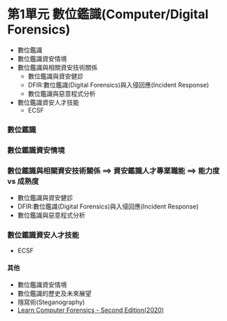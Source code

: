 # 第1單元 數位鑑識(Computer/Digital Forensics)
- 數位鑑識
- 數位鑑識資安情境
- 數位鑑識與相關資安技術關係
  - 數位鑑識與資安健診
  - DFIR:數位鑑識(Digital Forensics)與入侵回應(Incident Response)
  - 數位鑑識與惡意程式分析 
- 數位鑑識資安人才技能
  - ECSF
 
### 數位鑑識
### 數位鑑識資安情境
### 數位鑑識與相關資安技術關係 ==> 資安鑑識人才專業職能 ==> 能力度 vs 成熟度
  - 數位鑑識與資安健診
  - DFIR:數位鑑識(Digital Forensics)與入侵回應(Incident Response)
  - 數位鑑識與惡意程式分析 
### 數位鑑識資安人才技能
  - ECSF 
#### 其他
- 數位鑑識資安情境
- 數位鑑識的歷史及未來展望
- 隱寫術(Steganography)
- [Learn Computer Forensics - Second Edition(2020)](https://www.packtpub.com/product/learn-computer-forensics-second-edition/9781803238302)
